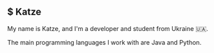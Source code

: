 ## $ Katze

My name is Katze, and I'm a developer and student from Ukraine 🇺🇦. 

The main programming languages I work with are Java and Python.
